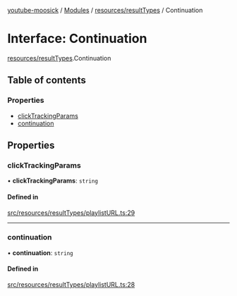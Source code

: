 [youtube-moosick](../README.md) / [Modules](../modules.md) / [resources/resultTypes](../modules/resources_resultTypes.md) / Continuation

# Interface: Continuation

[resources/resultTypes](../modules/resources_resultTypes.md).Continuation

## Table of contents

### Properties

- [clickTrackingParams](resources_resultTypes.Continuation.md#clicktrackingparams)
- [continuation](resources_resultTypes.Continuation.md#continuation)

## Properties

### clickTrackingParams

• **clickTrackingParams**: `string`

#### Defined in

[src/resources/resultTypes/playlistURL.ts:29](https://github.com/EvasiveXkiller/youtube-moosick/blob/bebd417/src/resources/resultTypes/playlistURL.ts#L29)

___

### continuation

• **continuation**: `string`

#### Defined in

[src/resources/resultTypes/playlistURL.ts:28](https://github.com/EvasiveXkiller/youtube-moosick/blob/bebd417/src/resources/resultTypes/playlistURL.ts#L28)
